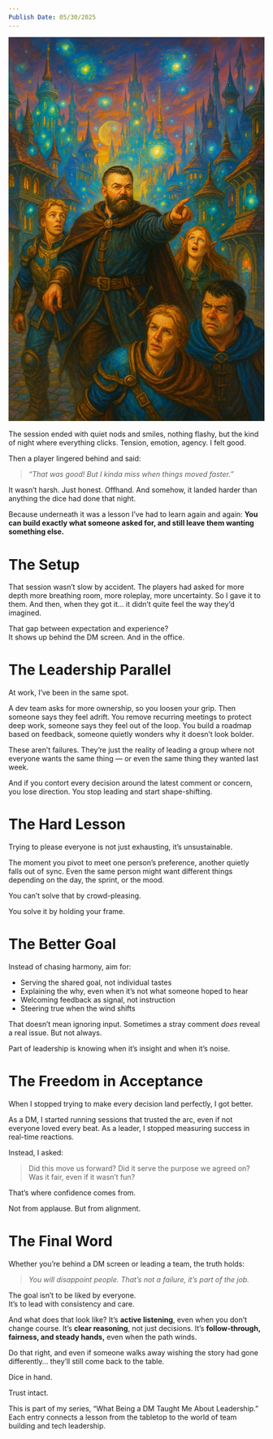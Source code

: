 ```yaml
---
Publish Date: 05/30/2025
---
```

![What Being a DM Taught Me About Leadership (and the Trap of Trying to Please Everyone)](TrapofTryingtoPleaseEveryone.webp)

The session ended with quiet nods and smiles, nothing flashy, but the kind of night where everything clicks. Tension, emotion, agency. I felt good.

Then a player lingered behind and said:

> _“That was good! But I kinda miss when things moved faster.”_

It wasn’t harsh. Just honest. Offhand. And somehow, it landed harder than anything the dice had done that night.

Because underneath it was a lesson I’ve had to learn again and again: **You can build exactly what someone asked for, and still leave them wanting something else.**

# The Setup

That session wasn’t slow by accident. The players had asked for more depth more breathing room, more roleplay, more uncertainty. So I gave it to them. And then, when they got it… it didn’t quite feel the way they’d imagined.

That gap between expectation and experience?  
It shows up behind the DM screen. And in the office.

# The Leadership Parallel

At work, I’ve been in the same spot.

A dev team asks for more ownership, so you loosen your grip. Then someone says they feel adrift. You remove recurring meetings to protect deep work, someone says they feel out of the loop. You build a roadmap based on feedback, someone quietly wonders why it doesn’t look bolder.

These aren’t failures. They’re just the reality of leading a group where not everyone wants the same thing — or even the same thing they wanted last week.

And if you contort every decision around the latest comment or concern, you lose direction. You stop leading and start shape-shifting.

# The Hard Lesson

Trying to please everyone is not just exhausting, it’s unsustainable.

The moment you pivot to meet one person’s preference, another quietly falls out of sync. Even the same person might want different things depending on the day, the sprint, or the mood.

You can’t solve that by crowd-pleasing.

You solve it by holding your frame.

# The Better Goal

Instead of chasing harmony, aim for:

- Serving the shared goal, not individual tastes
- Explaining the why, even when it’s not what someone hoped to hear
- Welcoming feedback as signal, not instruction
- Steering true when the wind shifts

That doesn’t mean ignoring input. Sometimes a stray comment _does_ reveal a real issue. But not always.

Part of leadership is knowing when it’s insight and when it’s noise.

# The Freedom in Acceptance

When I stopped trying to make every decision land perfectly, I got better.

As a DM, I started running sessions that trusted the arc, even if not everyone loved every beat. As a leader, I stopped measuring success in real-time reactions.

Instead, I asked:

> Did this move us forward? Did it serve the purpose we agreed on? Was it fair, even if it wasn’t fun?

That’s where confidence comes from.

Not from applause. But from alignment.

# The Final Word

Whether you’re behind a DM screen or leading a team, the truth holds:

> _You will disappoint people. That’s not a failure, it’s part of the job._

The goal isn’t to be liked by everyone.  
It’s to lead with consistency and care.

And what does that look like? It’s **active listening**, even when you don’t change course. It’s **clear reasoning**, not just decisions. It’s **follow-through, fairness, and steady hands,** even when the path winds.

Do that right, and even if someone walks away wishing the story had gone differently… they’ll still come back to the table.

Dice in hand.

Trust intact.

This is part of my series, “What Being a DM Taught Me About Leadership.” Each entry connects a lesson from the tabletop to the world of team building and tech leadership.